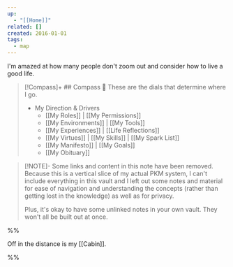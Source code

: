 ```yaml
---
up:
  - "[[Home]]"
related: []
created: 2016-01-01
tags:
  - map
---
```

I'm amazed at how many people don't zoom out and consider how to live a good life.

> [!Compass]+ ## Compass 🧭
> These are the dials that determine where I go.
> 
> - My Direction & Drivers
> 	- [[My Roles]] | [[My Permissions]]
> 	- [[My Environments]] | [[My Tools]]
> 	- [[My Experiences]] |  [[Life Reflections]]
> 	- [[My Virtues]] | [[My Skills]] | [[My Spark List]]
> 	- [[My Manifesto]] | [[My Goals]]
> 	- [[My Obituary]]

> [!NOTE]- Some links and content in this note have been removed.
> Because this is a vertical slice of my actual PKM system, I can't include everything in this vault and I left out some notes and material for ease of navigation and understanding the concepts (rather than getting lost in the knowledge) as well as for privacy. 
>  
> Plus, it's okay to have some unlinked notes in your own vault. They won't all be built out at once.






%%

Off in the distance is my [[Cabin]]. 

%%